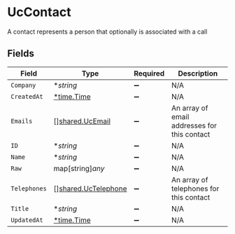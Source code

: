 # UcContact

A contact represents a person that optionally is associated with a call


## Fields

| Field                                                             | Type                                                              | Required                                                          | Description                                                       |
| ----------------------------------------------------------------- | ----------------------------------------------------------------- | ----------------------------------------------------------------- | ----------------------------------------------------------------- |
| `Company`                                                         | **string*                                                         | :heavy_minus_sign:                                                | N/A                                                               |
| `CreatedAt`                                                       | [*time.Time](https://pkg.go.dev/time#Time)                        | :heavy_minus_sign:                                                | N/A                                                               |
| `Emails`                                                          | [][shared.UcEmail](../../../pkg/models/shared/ucemail.md)         | :heavy_minus_sign:                                                | An array of email addresses for this contact                      |
| `ID`                                                              | **string*                                                         | :heavy_minus_sign:                                                | N/A                                                               |
| `Name`                                                            | **string*                                                         | :heavy_minus_sign:                                                | N/A                                                               |
| `Raw`                                                             | map[string]*any*                                                  | :heavy_minus_sign:                                                | N/A                                                               |
| `Telephones`                                                      | [][shared.UcTelephone](../../../pkg/models/shared/uctelephone.md) | :heavy_minus_sign:                                                | An array of telephones for this contact                           |
| `Title`                                                           | **string*                                                         | :heavy_minus_sign:                                                | N/A                                                               |
| `UpdatedAt`                                                       | [*time.Time](https://pkg.go.dev/time#Time)                        | :heavy_minus_sign:                                                | N/A                                                               |